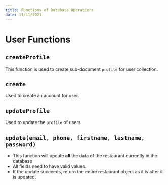 ```yaml
---
title: Functions of Database Operations
date: 11/11/2021
---
```


# User Functions

## `createProfile`

This function is used to create sub-document `profile` for user collection.

## `create`

Used to create an account for user.

## `updateProfile`

Used to update the `profile` of users

## `update(email, phone, firstname, lastname, password)`

- This function will update **all** the data of the restaurant currently in the database
- All fields need to have valid values.
- If the update succeeds, return the entire restaurant object as it is after it is updated.
